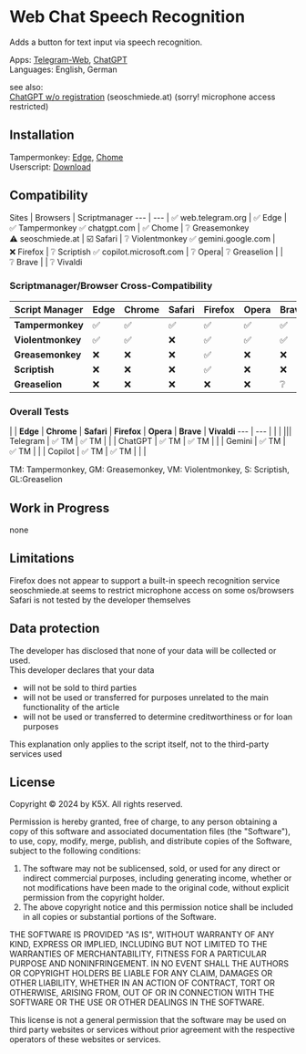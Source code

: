 ﻿# Web Chat Speech Recognition

Adds a button for text input via speech recognition.  

Apps: [Telegram-Web](https://web.telegram.org/), [ChatGPT](https://chatgpt.com/)  
Languages: English, German

see also:  
[ChatGPT w/o registration](https://seoschmiede.at/en/aitools/chatgpt-tool/) (seoschmiede.at) (sorry! microphone access restricted)

## Installation

Tampermonkey: [Edge](https://microsoftedge.microsoft.com/addons/detail/tampermonkey/iikmkjmpaadaobahmlepeloendndfphd?hl=de), [Chome](https://chromewebstore.google.com/detail/tampermonkey/dhdgffkkebhmkfjojejmpbldmpobfkfo)  
Userscript: [Download](https://github.com/K5X-miomic9/WebChatSpeechRecognition/raw/refs/heads/develop/src/WebChatSpeechRecognition.user.js)

## Compatibility

Sites | Browsers | Scriptmanager
---     | ---        |
✅ web.telegram.org | ✅ Edge | ✅ Tampermonkey
✅ chatgpt.com      | ✅ Chome | ❔ Greasemonkey 
⚠️ seoschmiede.at   | ☑️ Safari | ❔ Violentmonkey
✅ gemini.google.com   | ❌ Firefox | ❔ Scriptish
✅ copilot.microsoft.com | ❔ Opera| ❔ Greaselion 
|                   | ❔ Brave
|                   | ❔ Vivaldi

### Scriptmanager/Browser Cross-Compatibility

| **Script Manager** | **Edge** | **Chrome** | **Safari** | **Firefox** | **Opera** | **Brave** | **Vivaldi** |
|--------------------|----------|------------|------------|-------------|-----------|-----------|-------------|
| **Tampermonkey**    | ✅       | ✅         | ✅         | ✅          | ✅        | ✅        | ✅          |
| **Violentmonkey**   | ✅       | ✅         | ❌         | ✅          | ✅        | ✅        | ✅          |
| **Greasemonkey**    | ❌       | ❌         | ❌         | ✅          | ❌        | ❌        | ❌          |
| **Scriptish**       | ❌       | ❌         | ❌         | ✅          | ❌        | ❌        | ❌          |
| **Greaselion**      | ❌       | ❌         | ❌         | ❌          | ❌        | ❔        | ❌          |

### Overall Tests
|         | **Edge** | **Chrome** | **Safari** | **Firefox** | **Opera** | **Brave** | **Vivaldi**
---      | ---       |           |            |             |||
Telegram | ✅ TM     | ✅ TM    |            |             |
ChatGPT  | ✅ TM     | ✅ TM    |            |             |
Gemini   | ✅ TM     | ✅ TM    |            |             |
Copilot  | ✅ TM     | ✅ TM    |            |             |

TM: Tampermonkey, GM: Greasemonkey, VM: Violentmonkey, S: Scriptish, GL:Greaselion

## Work in Progress

none

## Limitations

Firefox does not appear to support a built-in speech recognition service  
seoschmiede.at seems to restrict microphone access on some os/browsers  
Safari is not tested by the developer themselves

## Data protection

The developer has disclosed that none of your data will be collected or used.  
This developer declares that your data
- will not be sold to third parties
- will not be used or transferred for purposes unrelated to the main functionality of the article
- will not be used or transferred to determine creditworthiness or for loan purposes

This explanation only applies to the script itself, not to the third-party services used

## License

Copyright © 2024 by K5X. All rights reserved. 

Permission is hereby granted, free of charge, to any person obtaining a copy
of this software and associated documentation files (the "Software"), to use, copy, modify, merge, publish, and distribute copies of the Software, subject to the following conditions:

1. The software may not be sublicensed, sold, or used for any direct or indirect commercial purposes, including generating income, whether or not modifications have been made to the original code, without explicit permission from the copyright holder.
2. The above copyright notice and this permission notice shall be included in all copies or substantial portions of the Software.

THE SOFTWARE IS PROVIDED "AS IS", WITHOUT WARRANTY OF ANY KIND, EXPRESS OR
IMPLIED, INCLUDING BUT NOT LIMITED TO THE WARRANTIES OF MERCHANTABILITY,
FITNESS FOR A PARTICULAR PURPOSE AND NONINFRINGEMENT. IN NO EVENT SHALL THE
AUTHORS OR COPYRIGHT HOLDERS BE LIABLE FOR ANY CLAIM, DAMAGES OR OTHER
LIABILITY, WHETHER IN AN ACTION OF CONTRACT, TORT OR OTHERWISE, ARISING FROM,
OUT OF OR IN CONNECTION WITH THE SOFTWARE OR THE USE OR OTHER DEALINGS IN THE
SOFTWARE.

This license is not a general permission that the software may be used on third party websites or services without prior agreement with the respective operators of these websites or services.


